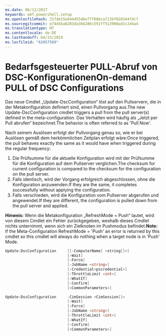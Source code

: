 ```yaml
---
ms.date: 06/12/2017
keywords: wmf,powershell,setup
ms.openlocfilehash: 31fde15e644455dbe77f68bca713bf026544fdc7
ms.sourcegitcommit: e7445ba8203da304286c591ff513900ad1c244a4
ms.translationtype: HT
ms.contentlocale: de-DE
ms.lasthandoff: 04/23/2019
ms.locfileid: "62057569"
---
```

# <a name="on-demand-pull-of-dsc-configurations"></a><span data-ttu-id="07fb0-102">Bedarfsgesteuerter PULL-Abruf von DSC-Konfigurationen</span><span class="sxs-lookup"><span data-stu-id="07fb0-102">On-demand PULL of DSC Configurations</span></span>

<span data-ttu-id="07fb0-103">Das neue Cmdlet „Update-DscConfiguration“ löst auf den Pullservern, die in der Metakonfiguration definiert sind, einen Pullvorgang aus.</span><span class="sxs-lookup"><span data-stu-id="07fb0-103">The new Update-DscConfiguration cmdlet triggers a pull from the pull server(s) defined in the meta-configuration.</span></span> <span data-ttu-id="07fb0-104">Das Verhalten wird häufig als „Jetzt per Pull abrufen“ bezeichnet.</span><span class="sxs-lookup"><span data-stu-id="07fb0-104">The behavior is often referred to as 'Pull Now'.</span></span>


<span data-ttu-id="07fb0-105">Nach seinem Auslösen erfolgt der Pullvorgang genau so, wie er bei Auslösen gemäß dem herkömmlichen Zeitplan erfolgt wäre:</span><span class="sxs-lookup"><span data-stu-id="07fb0-105">Once triggered, the pull behaves exactly the same as it would have when triggered during the regular frequency:</span></span>

1. <span data-ttu-id="07fb0-106">Die Prüfsumme für die aktuelle Konfiguration wird mit der Prüfsumme für die Konfiguration auf dem Pullserver verglichen.</span><span class="sxs-lookup"><span data-stu-id="07fb0-106">The checksum for current configuration is compared to the checksum for the configuration on the pull server.</span></span>
2. <span data-ttu-id="07fb0-107">Falls identisch, wird der Vorgang erfolgreich abgeschlossen, ohne die Konfiguration anzuwenden.</span><span class="sxs-lookup"><span data-stu-id="07fb0-107">If they are the same, it completes successfully without applying the configuration.</span></span>
3. <span data-ttu-id="07fb0-108">Falls verschieden, wird die Konfiguration vom Pullserver abgerufen und angewendet.</span><span class="sxs-lookup"><span data-stu-id="07fb0-108">If they are different, the configuration is pulled down from the pull server and applied.</span></span>

<span data-ttu-id="07fb0-109">**Hinweis:** Wenn die Metakonfiguration „RefreshMode = Push“ lautet, wird von diesem Cmdlet ein Fehler zurückgegeben, weshalb dieses Cmdlet nichts unternimmt, wenn sich ein Zielknoten im Pushmodus befindet.</span><span class="sxs-lookup"><span data-stu-id="07fb0-109">**Note:** If the Meta-Configuration RefreshMode = 'Push' an error is returned by this cmdlet so this cmdlet will always do nothing when a target node is in 'Push' Mode.</span></span>

```powershell
Update-DscConfiguration     [[-ComputerName] <string[]>]
                            [-Wait]
                            [-Force]
                            [-JobName <string>]
                            [-Credential<pscredential>]
                            [-ThrottleLimit <int>]
                            [-WhatIf]
                            [-Confirm]
                            [<CommonParameters>]

Update-DscConfiguration     -CimSession <CimSession[]>
                            [-Wait]
                            [-Force]
                            [-JobName <string>]
                            [-ThrottleLimit <int>]
                            [-WhatIf]
                            [-Confirm]
                            [<CommonParameters>]
```
